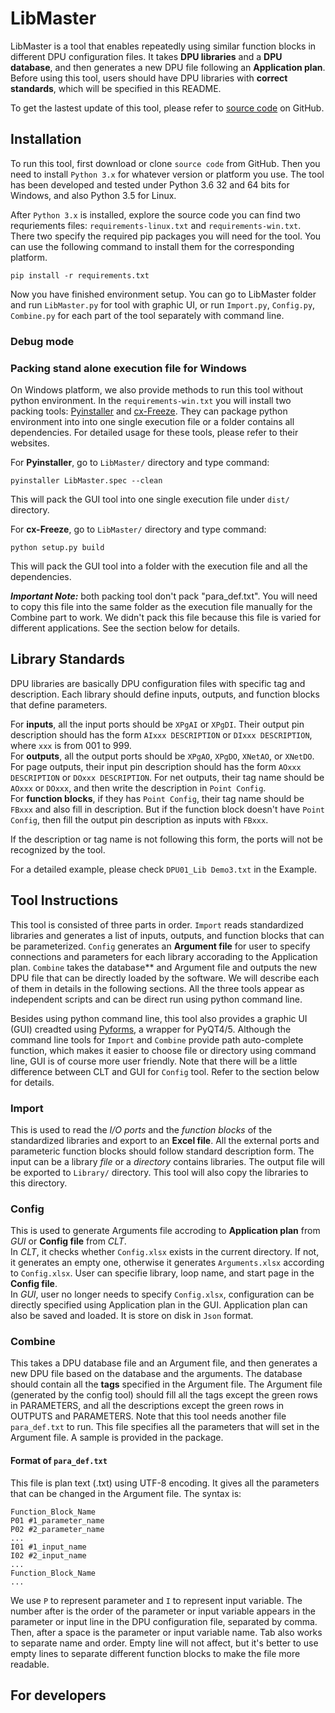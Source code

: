 # LibMaster
LibMaster is a tool that enables repeatedly using similar function blocks in different DPU configuration files. It takes **DPU libraries** and a **DPU database**, and then generates a new DPU file following an **Application plan**. Before using this tool, users should have DPU libraries with **correct standards**, which will be specified in this README.

To get the lastest update of this tool, please refer to [source code](https://github.com/jiyao94/LibMaster) on GitHub.

## Installation
To run this tool, first download or clone `source code` from GitHub. Then you need to install `Python 3.x` for whatever version or platform you use. The tool has been developed and tested under Python 3.6 32 and 64 bits for Windows, and also Python 3.5 for Linux.

After `Python 3.x` is installed, explore the source code you can find two requriements files: `requirements-linux.txt` and `requirements-win.txt`. There two specify the required pip packages you will need for the tool. You can use the following command to install them for the corresponding platform. 
```
pip install -r requirements.txt
```

Now you have finished environment setup. You can go to LibMaster folder and run `LibMaster.py` for tool with graphic UI, or run `Import.py`, `Config.py`, `Combine.py` for each part of the tool separately with command line.

### Debug mode


### Packing stand alone execution file for Windows
On Windows platform, we also provide methods to run this tool without python environment. In the `requirements-win.txt` you will install two packing tools: [Pyinstaller](http://www.pyinstaller.org/) and [cx-Freeze](http://cx-freeze.sourceforge.net/). They can package python environment into into one single execution file or a folder contains all dependencies. For detailed usage for these tools, please refer to their websites.

For **Pyinstaller**, go to `LibMaster/` directory and type command:
```
pyinstaller LibMaster.spec --clean
```
This will pack the GUI tool into one single execution file under `dist/` directory. 

For **cx-Freeze**, go to `LibMaster/` directory and type command:
```
python setup.py build
```
This will pack the GUI tool into a folder with the execution file and all the dependencies.

***Important Note:*** both packing tool don't pack "para_def.txt". You will need to copy this file into the same folder as the execution file manually for the Combine part to work. We didn't pack this file because this file is varied for different applications. See the section below for details.

## Library Standards
DPU libraries are basically DPU configuration files with specific tag and description. Each library should define inputs, outputs, and function blocks that define parameters.

For **inputs**, all the input ports should be `XPgAI` or `XPgDI`. Their output pin description should has the form `AIxxx DESCRIPTION` or `DIxxx DESCRIPTION`, where `xxx` is from 001 to 999.<br>
For **outputs**, all the output ports should be `XPgAO`, `XPgDO`, `XNetAO`, or `XNetDO`. For page outputs, their input pin description should has the form `AOxxx DESCRIPTION` or `DOxxx DESCRIPTION`. For net outputs, their tag name should be `AOxxx` or `DOxxx`, and then write the description in `Point Config`.<br>
For **function blocks**, if they has `Point Config`, their tag name should be `FBxxx` and also fill in description. But if the function block doesn't have `Point Config`, then fill the output pin description as inputs with `FBxxx`.

If the description or tag name is not following this form, the ports will not be recognized by the tool.

For a detailed example, please check `DPU01_Lib Demo3.txt` in the Example.

## Tool Instructions
This tool is consisted of three parts in order. `Import` reads standardized libraries and generates a list of inputs, outputs, and function blocks that can be parameterized. `Config` generates an **Argument file** for user to specify connections and parameters for each library accorading to the Application plan. `Combine` takes the database** and Argument file and outputs the new DPU file that can be directly loaded by the software. We will describe each of them in details in the following sections. All the three tools appear as independent scripts and can be direct run using python command line.

Besides using python command line, this tool also provides a graphic UI (GUI) creadted using [Pyforms](https://github.com/UmSenhorQualquer/pyforms), a wrapper for PyQT4/5. Although the command line tools for `Import` and `Combine` provide path auto-complete function, which makes it easier to choose file or directory using command line, GUI is of course more user friendly. Note that there will be a little difference between CLT and GUI for `Config` tool. Refer to the section below for details.

### Import
This is used to read the *I/O ports* and the *function blocks* of the standardized libraries and export to an **Excel file**. All the external ports and parameteric function blocks should follow standard description form. The input can be a library *file* or a *directory* contains libraries. The output file will be exported to `Library/` directory. This tool will also copy the libraries to this directory.

### Config
This is used to generate Arguments file accroding to **Application plan** from *GUI* or **Config file** from *CLT*.<br>
In *CLT*, it checks whether `Config.xlsx` exists in the current directory. If not, it generates an empty one, otherwise it generates `Arguments.xlsx` according to `Config.xlsx`. User can specifie library, loop name, and start page in the **Config file**.<br>
In *GUI*, user no longer needs to specify `Config.xlsx`, configuration can be directly specified using Application plan in the GUI. Application plan can also be saved and loaded. It is store on disk in `Json` format.

### Combine
This takes a DPU database file and an Argument file, and then generates a new DPU file based on the database and the arguments. The database should contain all the **tags** specified in the Argument file. The Argument file (generated by the config tool) should fill all the tags except the green rows in PARAMETERS, and all the descriptions except the green rows in OUTPUTS and PARAMETERS. Note that this tool needs another file `para_def.txt` to run. This file specifies all the parameters that will set in the Argument file. A sample is provided in the package.

#### Format of `para_def.txt`
This file is plan text (.txt) using UTF-8 encoding. It gives all the parameters that can be changed in the Argument file. The syntax is:
```
Function_Block_Name
P01 #1_parameter_name
P02 #2_parameter_name
...
I01 #1_input_name
I02 #2_input_name
...
Function_Block_Name
...
```
We use `P` to represent parameter and `I` to represent input variable. The number after is the order of the parameter or input variable appears in the parameter or input line in the DPU configuration file, separated by comma. Then, after a space is the parameter or input variable name. Tab also works to separate name and order. Empty line will not affect, but it's better to use empty lines to separate different function blocks to make the file more readable.

## For developers
